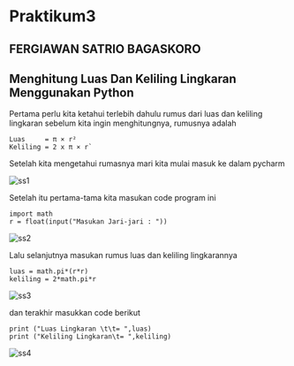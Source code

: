 ﻿# Praktikum3
## FERGIAWAN SATRIO BAGASKORO
## Menghitung Luas Dan Keliling Lingkaran Menggunakan Python
Pertama perlu kita ketahui terlebih dahulu rumus dari luas dan keliling lingkaran sebelum kita ingin menghitungnya, rumusnya adalah

```
Luas     = π × r²
Keliling = 2 x π × r`
```

Setelah kita mengetahui rumasnya mari kita mulai masuk ke dalam pycharm

![ss1](https://user-images.githubusercontent.com/115530180/198531841-18328627-36a4-4afb-834f-070c07c27ccf.png)


Setelah itu pertama-tama kita masukan code program ini

``` 
import math
r = float(input("Masukan Jari-jari : "))
```

![ss2](https://user-images.githubusercontent.com/115530180/198531979-f4af56e5-7f26-497c-a416-603944a5979f.png)



Lalu selanjutnya masukan rumus luas dan keliling lingkarannya

```
luas = math.pi*(r*r)
keliling = 2*math.pi*r
```

![ss3](https://user-images.githubusercontent.com/115530180/198531980-6e709b1a-5244-4319-b214-e7ec7b1e29ce.png)

dan terakhir masukkan code berikut

```
print ("Luas Lingkaran \t\t= ",luas)
print ("Keliling Lingkaran\t= ",keliling)
```

![ss4](https://user-images.githubusercontent.com/115530180/198531994-60af36d6-3452-4a34-8605-d76eaebe7035.png)










